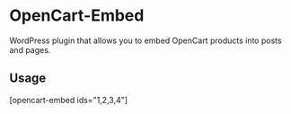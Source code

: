 # OpenCart-Embed
WordPress plugin that allows you to embed OpenCart products into posts and pages.

## Usage
[opencart-embed ids="1,2,3,4"]
